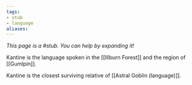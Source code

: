 ```yaml
---
tags: 
- stub
- language
aliases:
---
```


*This page is a #stub. You can help by expanding it!*

Kantine is the language spoken in the [[Illburn Forest]] and the region of [[Gumlpin]].

Kantine is the closest surviving relative of [[Astral Goblin (language)]].